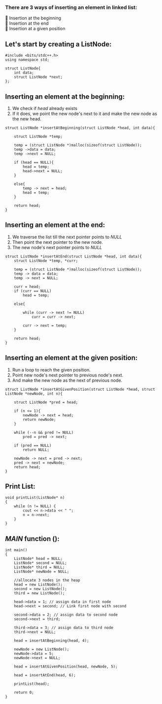 ### There are 3 ways of inserting an element in linked list: <br>
🎯 Insertion at the beginning <br>
🎯 Insertion at the end <br>
🎯 Insertion at a given position <br>

## Let's start by creating a ListNode:
```
#include <bits/stdc++.h>
using namespace std;

struct ListNode{
    int data;
    struct ListNode *next;
};
```

## Inserting an element at the beginning: <br>
1. We check if *head* already exists
2. If it does, we point the new node's next to it and make the new node as the new head.

```
struct ListNode *insertAtBeginning(struct ListNode *head, int data){

    struct ListNode *temp;

    temp = (struct ListNode *)malloc(sizeof(struct ListNode));
    temp ->data = data;
    temp ->next = NULL;

    if (head == NULL){
        head = temp;
        head->next = NULL;
    }

    else{
        temp -> next = head;
        head = temp;
    }

    return head;
}
```

## Inserting an element at the end: <br>
1. We traverse the list till the next pointer points to *NULL*
2. Then point the next pointer to the new node.
3. The new node's next pointer points to *NULL*

```
struct ListNode *insertAtEnd(struct ListNode *head, int data){
    struct ListNode *temp, *curr;

    temp = (struct ListNode *)malloc(sizeof(struct ListNode));
    temp -> data = data;
    temp -> next = NULL;

    curr = head;
    if (curr == NULL)  
        head = temp;
    
    else{

        while (curr -> next != NULL)
            curr = curr -> next;
        
        curr -> next = temp;
    }

    return head;
}
```

## Inserting an element at the given position: <br>
1. Run a loop to reach the given position.
2. Point new node's next pointer to previous node's next.
3. And make the new node as the next of previous node.
```
struct ListNode *insertAtGivenPosition(struct ListNode *head, struct ListNode *newNode, int n){

    struct ListNode *pred = head;

    if (n <= 1){
        newNode -> next = head;
        return newNode;
    }

    while (--n && pred != NULL)
        pred = pred -> next;

    if (pred == NULL)
        return NULL;

    newNode -> next = pred -> next;
    pred -> next = newNode;
    return head;
}
```

## Print List:
```
void printList(ListNode* n)
{
    while (n != NULL) {
        cout << n->data << " ";
        n = n->next;
    }
}
```

## *MAIN* function ():
```
int main()
{
    ListNode* head = NULL;
    ListNode* second = NULL;
    ListNode* third = NULL;
    ListNode* newNode = NULL;
  
    //allocate 3 nodes in the heap
    head = new ListNode();
    second = new ListNode();
    third = new ListNode();
  
    head->data = 1; // assign data in first node
    head->next = second; // Link first node with second
  
    second->data = 2; // assign data to second node
    second->next = third;
  
    third->data = 3; // assign data to third node
    third->next = NULL;

    head = insertAtBeginning(head, 4);

    newNode = new ListNode();
    newNode->data = 5;
    newNode->next = NULL;

    head = insertAtGivenPosition(head, newNode, 5);

    head = insertAtEnd(head, 6);
  
    printList(head);
  
    return 0;
}
```
